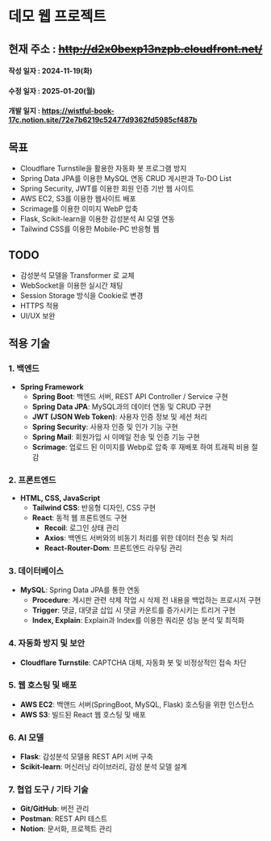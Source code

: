 # 데모 웹 프로젝트
## 현재 주소 : ~~http://d2x0bexp13nzpb.cloudfront.net/~~
#### 작성 일자 : 2024-11-19(화)
#### 수정 일자 : 2025-01-20(월)
#### 개발 일지 : https://wistful-book-17c.notion.site/72e7b6219c52477d9362fd5985cf487b

## 목표
- Cloudflare Turnstile을 활용한 자동화 봇 프로그램 방지
- Spring Data JPA를 이용한 MySQL 연동 CRUD 게시판과 To-DO List
- Spring Security, JWT를 이용한 회원 인증 기반 웹 사이트
- AWS EC2, S3를 이용한 웹사이트 배포
- Scrimage를 이용한 이미지 WebP 압축
- Flask, Scikit-learn을 이용한 감성분석 AI 모델 연동
- Tailwind CSS를 이용한 Mobile-PC 반응형 웹

## TODO
- 감성분석 모델을 Transformer 로 교체
- WebSocket을 이용한 실시간 채팅
- Session Storage 방식을 Cookie로 변경
- HTTPS 적용
- UI/UX 보완

## 적용 기술
### 1. 백엔드
- **Spring Framework**
  - **Spring Boot**: 백엔드 서버, REST API Controller / Service 구현
  - **Spring Data JPA**: MySQL과의 데이터 연동 및 CRUD 구현
  - **JWT (JSON Web Token)**: 사용자 인증 정보 및 세션 처리
  - **Spring Security**: 사용자 인증 및 인가 기능 구현
  - **Spring Mail**: 회원가입 시 이메일 전송 및 인증 기능 구현
  - **Scrimage**: 업로드 된 이미지를 Webp로 압축 후 재배포 하여 트래픽 비용 절감

### 2. 프론트엔드
- **HTML, CSS, JavaScript**
  - **Tailwind CSS**: 반응형 디자인, CSS 구현
  - **React**: 동적 웹 프론트엔드 구현
    - **Recoil**: 로그인 상태 관리
    - **Axios**: 백엔드 서버와의 비동기 처리를 위한 데이터 전송 및 처리
    - **React-Router-Dom**: 프론트엔드 라우팅 관리

### 3. 데이터베이스
- **MySQL**: Spring Data JPA를 통한 연동
  - **Procedure**: 게시판 관련 삭제 작업 시 삭제 전 내용을 백업하는 프로시저 구현
  - **Trigger**: 댓글, 대댓글 삽입 시 댓글 카운트를 증가시키는 트리거 구현
  - **Index, Explain**: Explain과 Index를 이용한 쿼리문 성능 분석 및 최적화

### 4. 자동화 방지 및 보안
- **Cloudflare Turnstile**: CAPTCHA 대체, 자동화 봇 및 비정상적인 접속 차단

### 5. 웹 호스팅 및 배포
- **AWS EC2**: 백앤드 서버(SpringBoot, MySQL, Flask) 호스팅을 위한 인스턴스
- **AWS S3**: 빌드된 React 웹 호스팅 및 배포

### 6. AI 모델
- **Flask**: 감성분석 모델용 REST API 서버 구축
- **Scikit-learn**: 머신러닝 라이브러리, 감성 분석 모델 설계

### 7. 협업 도구 / 기타 기술
- **Git/GitHub**: 버전 관리
- **Postman**: REST API 테스트
- **Notion**: 문서화, 프로젝트 관리
